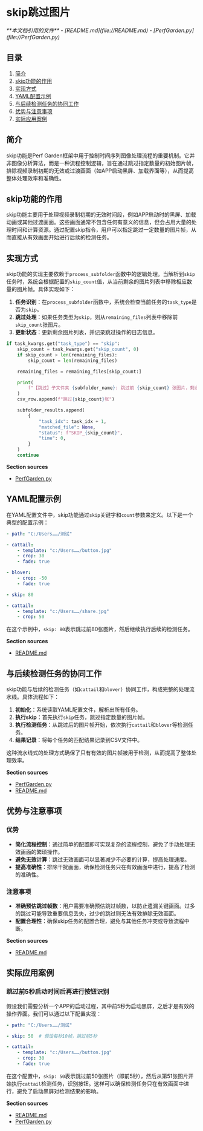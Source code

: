 # skip跳过图片

<cite>
**本文档引用的文件**  
- [README.md](file://README.md)
- [PerfGarden.py](file://PerfGarden.py)
</cite>

## 目录
1. [简介](#简介)
2. [skip功能的作用](#skip功能的作用)
3. [实现方式](#实现方式)
4. [YAML配置示例](#yaml配置示例)
5. [与后续检测任务的协同工作](#与后续检测任务的协同工作)
6. [优势与注意事项](#优势与注意事项)
7. [实际应用案例](#实际应用案例)

## 简介
skip功能是Perf Garden框架中用于控制时间序列图像处理流程的重要机制。它并非图像分析算法，而是一种流程控制逻辑，旨在通过跳过指定数量的初始图片帧，排除视频录制初期的无效或过渡画面（如APP启动黑屏、加载界面等），从而提高整体处理效率和准确性。

## skip功能的作用
skip功能主要用于处理视频录制初期的无效时间段，例如APP启动时的黑屏、加载动画或其他过渡画面。这些画面通常不包含任何有意义的信息，但会占用大量的处理时间和计算资源。通过配置skip指令，用户可以指定跳过一定数量的图片帧，从而直接从有效画面开始进行后续的检测任务。

## 实现方式
skip功能的实现主要依赖于`process_subfolder`函数中的逻辑处理。当解析到`skip`任务时，系统会根据配置的`skip_count`值，从当前剩余的图片列表中移除相应数量的图片帧。具体实现如下：

1. **任务识别**：在`process_subfolder`函数中，系统会检查当前任务的`task_type`是否为`skip`。
2. **跳过处理**：如果任务类型为`skip`，则从`remaining_files`列表中移除前`skip_count`张图片。
3. **更新状态**：更新剩余图片列表，并记录跳过操作的日志信息。

```python
if task_kwargs.get("task_type") == "skip":
    skip_count = task_kwargs.get("skip_count", 0)
    if skip_count > len(remaining_files):
        skip_count = len(remaining_files)

    remaining_files = remaining_files[skip_count:]

    print(
        f"【跳过】子文件夹 {subfolder_name}: 跳过前 {skip_count} 张图片，剩余 {len(remaining_files)} 张图片"
    )
    csv_row.append(f"跳过{skip_count}张")

    subfolder_results.append(
        {
            "task_idx": task_idx + 1,
            "matched_file": None,
            "status": f"SKIP_{skip_count}",
            "time": 0,
        }
    )
    continue
```

**Section sources**
- [PerfGarden.py](file://PerfGarden.py#L362-L518)

## YAML配置示例
在YAML配置文件中，skip功能通过`skip`关键字和`count`参数来定义。以下是一个典型的配置示例：

```yaml
- path: "C:/Users……/测试"

- cattail:
    - template: "c:/Users……/button.jpg"
    - crop: 30
    - fade: true

- blover:
    - crop: -50
    - fade: true

- skip: 80

- cattail:
    - template: "c:/Users……/share.jpg"
    - crop: 50
```

在这个示例中，`skip: 80`表示跳过前80张图片，然后继续执行后续的检测任务。

**Section sources**
- [README.md](file://README.md#L150-L160)

## 与后续检测任务的协同工作
skip功能与后续的检测任务（如`cattail`和`blover`）协同工作，构成完整的处理流水线。具体流程如下：

1. **初始化**：系统读取YAML配置文件，解析出所有任务。
2. **执行skip**：首先执行`skip`任务，跳过指定数量的图片帧。
3. **执行检测任务**：从跳过后的图片帧开始，依次执行`cattail`和`blover`等检测任务。
4. **结果记录**：将每个任务的匹配结果记录到CSV文件中。

这种流水线式的处理方式确保了只有有效的图片帧被用于检测，从而提高了整体处理效率。

**Section sources**
- [PerfGarden.py](file://PerfGarden.py#L362-L518)
- [README.md](file://README.md#L150-L160)

## 优势与注意事项
### 优势
- **简化流程控制**：通过简单的配置即可实现复杂的流程控制，避免了手动处理无效画面的繁琐操作。
- **避免无效计算**：跳过无效画面可以显著减少不必要的计算，提高处理速度。
- **提高准确性**：排除干扰画面，确保检测任务只在有效画面中进行，提高了检测的准确性。

### 注意事项
- **准确预估跳过帧数**：用户需要准确预估跳过帧数，以防止遗漏关键画面。过多的跳过可能导致重要信息丢失，过少的跳过则无法有效排除无效画面。
- **配置合理性**：确保skip任务的配置合理，避免与其他任务冲突或导致流程中断。

**Section sources**
- [README.md](file://README.md#L150-L160)

## 实际应用案例
### 跳过前5秒启动时间后再进行按钮识别
假设我们需要分析一个APP的启动过程，其中前5秒为启动黑屏，之后才是有效的操作界面。我们可以通过以下配置实现：

```yaml
- path: "C:/Users……/测试"

- skip: 50  # 假设每秒10帧，跳过前5秒

- cattail:
    - template: "c:/Users……/button.jpg"
    - crop: 30
    - fade: true
```

在这个配置中，`skip: 50`表示跳过前50张图片（即前5秒），然后从第51张图片开始执行`cattail`检测任务，识别按钮。这样可以确保检测任务只在有效画面中进行，避免了启动黑屏对检测结果的影响。

**Section sources**
- [README.md](file://README.md#L150-L160)
- [PerfGarden.py](file://PerfGarden.py#L362-L518)